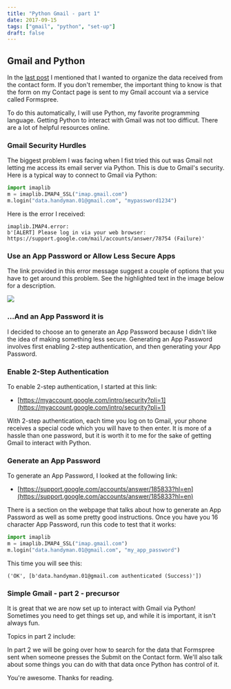 ```yaml
---
title: "Python Gmail - part 1"
date: 2017-09-15
tags: ["gmail", "python", "set-up"]
draft: false
---
```


## Gmail and Python

In the [last post](/post/formspree/) I mentioned that I wanted to organize the data
received from the contact form.  If you don't remember, the important thing to know
is that the form on my Contact page is sent to my Gmail account via a service
called Formspree.

To do this automatically, I will use Python, my favorite programming language.  Getting
Python to interact with Gmail was not too difficut.  There are a lot of helpful resources
online.

### Gmail Security Hurdles

The biggest problem I was facing when I fist tried this out was Gmail not letting
me access its email server via Python.  This is due to Gmail's security.  Here is
a typical way to connect to Gmail via Python:

```python
import imaplib
m = imaplib.IMAP4_SSL("imap.gmail.com")
m.login("data.handyman.01@gmail.com", "mypassword1234")
```

Here is the error I received:
```
imaplib.IMAP4.error:
b'[ALERT] Please log in via your web browser:
https://support.google.com/mail/accounts/answer/78754 (Failure)'
```

### Use an App Password or Allow Less Secure Apps

The link provided in this error message suggest a couple of options that you have to
get around this problem.  See the highlighted text in the image below for a
description.

<img src="/img/simplgmail1-1.png"> </img>

### ...And an App Password it is

I decided to choose an to generate an App Password because I didn't like the
idea of making something less secure.  Generating an App Password involves first
enabling 2-step authentication, and then generating your App Password.

### Enable 2-Step Authentication<a name="2-step-authentication"></a>

To enable 2-step authentication, I started at this link:

* [https://myaccount.google.com/intro/security?pli=1](https://myaccount.google.com/intro/security?pli=1)

With 2-step authentication, each time you log on to Gmail, your phone receives
a special code which you will have to then enter.  It is more of a hassle
than one password, but it is worth it to me for the sake of getting Gmail to
interact with Python.

### Generate an App Password<a name="app-password"></a>

To generate an App Password, I looked at the following link:  

* [https://support.google.com/accounts/answer/185833?hl=en](https://support.google.com/accounts/answer/185833?hl=en)

 There is a section on the webpage that talks about how to generate an App
 Password as well as some pretty good instructions.  Once you have you 16
 character App Password, run this code to test that it works:

 ```python
 import imaplib
 m = imaplib.IMAP4_SSL("imap.gmail.com")
 m.login("data.handyman.01@gmail.com", "my_app_password")
 ```

 This time you will see this:
 ```
 ('OK', [b'data.handyman.01@gmail.com authenticated (Success)'])
 ```

### Simple Gmail - part 2 - precursor

It is great that we are now set up to interact with Gmail via Python!  Sometimes
you need to get things set up, and while it is important, it isn't always fun.

Topics in part 2 include:

In part 2 we will be going over how to search for the data that Formspree
sent when someone presses the Submit on the Contact form.  We'll also talk about
some things you can do with that data once Python has control of it.

You're awesome.  Thanks for reading.
